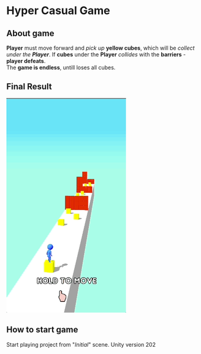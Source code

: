 # Hyper Casual Game

## About game
**Player** must move forward and *pick up* **yellow cubes**, which will be *collect under the **Player***.
If **cubes** under the **Player** *collides* with the **barriers** - **player defeats**.
<br>The **game is endless**, untill loses all cubes.

## Final Result
<img src = "gameplay.gif"> </img>

## How to start game
Start playing project from "*Initial*" scene. Unity version 202
